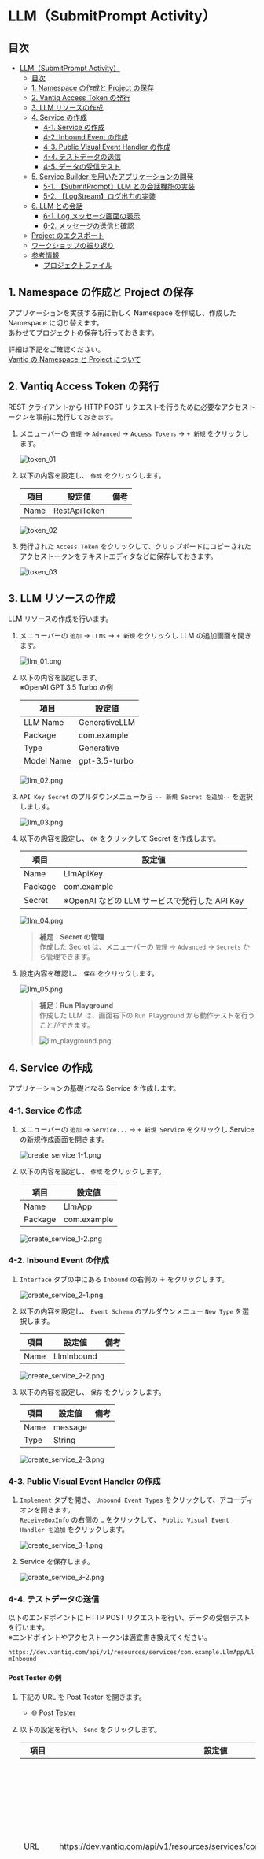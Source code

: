 # LLM（SubmitPrompt Activity）

## 目次

- [LLM（SubmitPrompt Activity）](#llmsubmitprompt-activity)
  - [目次](#目次)
  - [1. Namespace の作成と Project の保存](#1-namespace-の作成と-project-の保存)
  - [2. Vantiq Access Token の発行](#2-vantiq-access-token-の発行)
  - [3. LLM リソースの作成](#3-llm-リソースの作成)
  - [4. Service の作成](#4-service-の作成)
    - [4-1. Service の作成](#4-1-service-の作成)
    - [4-2. Inbound Event の作成](#4-2-inbound-event-の作成)
    - [4-3. Public Visual Event Handler の作成](#4-3-public-visual-event-handler-の作成)
    - [4-4. テストデータの送信](#4-4-テストデータの送信)
    - [4-5. データの受信テスト](#4-5-データの受信テスト)
  - [5. Service Builder を用いたアプリケーションの開発](#5-service-builder-を用いたアプリケーションの開発)
    - [5-1. 【SubmitPrompt】LLM との会話機能の実装](#5-1-submitpromptllm-との会話機能の実装)
    - [5-2. 【LogStream】ログ出力の実装](#5-2-logstreamログ出力の実装)
  - [6. LLM との会話](#6-llm-との会話)
    - [6-1. Log メッセージ画面の表示](#6-1-log-メッセージ画面の表示)
    - [6-2. メッセージの送信と確認](#6-2-メッセージの送信と確認)
  - [Project のエクスポート](#project-のエクスポート)
  - [ワークショップの振り返り](#ワークショップの振り返り)
  - [参考情報](#参考情報)
    - [プロジェクトファイル](#プロジェクトファイル)

## 1. Namespace の作成と Project の保存

アプリケーションを実装する前に新しく Namespace を作成し、作成した Namespace に切り替えます。  
あわせてプロジェクトの保存も行っておきます。  

詳細は下記をご確認ください。  
[Vantiq の Namespace と Project について](/vantiq-introduction/apps-development/vantiq-basic/namespace/readme.md)

## 2. Vantiq Access Token の発行

REST クライアントから HTTP POST リクエストを行うために必要なアクセストークンを事前に発行しておきます。  

1. メニューバーの `管理` -> `Advanced` -> `Access Tokens` -> `+ 新規` をクリックし ます。

   ![token_01](./imgs/token_01.png)

1. 以下の内容を設定し、 `作成` をクリックします。

   |項目|設定値|備考|
   |-|-|-|
   |Name|RestApiToken||

   ![token_02](./imgs/token_02.png)

1. 発行された `Access Token` をクリックして、クリップボードにコピーされたアクセストークンをテキストエディタなどに保存しておきます。

   ![token_03](./imgs/token_03.png)

## 3. LLM リソースの作成

LLM リソースの作成を行います。  

1. メニューバーの `追加` -> `LLMs` -> `+ 新規` をクリックし LLM の追加画面を開きます。

   ![llm_01.png](./imgs/llm_01.png)

1. 以下の内容を設定します。  
   ※OpenAI GPT 3.5 Turbo の例

   |項目|設定値|
   |-|-|
   |LLM Name|GenerativeLLM|
   |Package|com.example|
   |Type|Generative|
   |Model Name|gpt-3.5-turbo|

   ![llm_02.png](./imgs/llm_02.png)

1. `API Key Secret` のプルダウンメニューから `-- 新規 Secret を追加--` を選択しましす。

   ![llm_03.png](./imgs/llm_03.png)

1. 以下の内容を設定し、 `OK` をクリックして Secret を作成します。

   |項目|設定値|
   |-|-|
   |Name|LlmApiKey|
   |Package|com.example|
   |Secret|※OpenAI などの LLM サービスで発行した API Key|

   ![llm_04.png](./imgs/llm_04.png)

   > **補足：Secret の管理**  
   > 作成した Secret は、メニューバーの `管理` -> `Advanced` -> `Secrets` から管理できます。  

1. 設定内容を確認し、 `保存` をクリックします。

   ![llm_05.png](./imgs/llm_05.png)

   > **補足：Run Playground**  
   > 作成した LLM は、画面右下の `Run Playground` から動作テストを行うことができます。  
   >
   > ![llm_playground.png](./imgs/llm_playground.png)

## 4. Service の作成

アプリケーションの基礎となる Service を作成します。  

### 4-1. Service の作成

1. メニューバーの `追加` -> `Service...` -> `+ 新規 Service` をクリックし Service の新規作成画面を開きます。
   
   ![create_service_1-1.png](./imgs/create_service_1-1.png)

1. 以下の内容を設定し、 `作成` をクリックします。

   |項目|設定値|
   |-|-|
   |Name|LlmApp|
   |Package|com.example|

   ![create_service_1-2.png](./imgs/create_service_1-2.png)

### 4-2. Inbound Event の作成

1. `Interface` タブの中にある `Inbound` の右側の `＋` をクリックします。

   ![create_service_2-1.png](./imgs/create_service_2-1.png)

1. 以下の内容を設定し、 `Event Schema` のプルダウンメニュー `New Type` を選択します。

   |項目|設定値|備考|
   |-|-|-|
   |Name|LlmInbound||

   ![create_service_2-2.png](./imgs/create_service_2-2.png)

1. 以下の内容を設定し、 `保存` をクリックします。

   |項目|設定値|備考|
   |-|-|-|
   |Name|message||
   |Type|String||

   ![create_service_2-3.png](./imgs/create_service_2-3.png)

### 4-3. Public Visual Event Handler の作成

1. `Implement` タブを開き、 `Unbound Event Types` をクリックして、アコーディオンを開きます。  
   `ReceiveBoxInfo` の右側の `…` をクリックして、 `Public Visual Event Handler を追加` をクリックします。

   ![create_service_3-1.png](./imgs/create_service_3-1.png)

1. Service を保存します。

   ![create_service_3-2.png](./imgs/create_service_3-2.png)

### 4-4. テストデータの送信

以下のエンドポイントに HTTP POST リクエストを行い、データの受信テストを行います。  
※エンドポイントやアクセストークンは適宜書き換えてください。  

`https://dev.vantiq.com/api/v1/resources/services/com.example.LlmApp/LlmInbound`

#### Post Tester の例

1. 下記の URL を Post Tester を開きます。  
   - :globe_with_meridians: [Post Tester](https://posttester.fiiris.jp/)

1. 以下の設定を行い、 `Send` をクリックします。

   |項目|設定値|備考|
   |-|-|-|
   |URL|https://dev.vantiq.com/api/v1/resources/services/com.example.LlmApp/LlmInbound|※Edge やプライベードクラウドの場合は、 FQDN やプロトコルを適宜書き換えてください。|
   |Token|YrAPMOgLczOEwcXznlNf2b4S7XSu2ynRKIRtPafm0ZE=|※[Vantiq Access Token の発行](#2-vantiq-access-token-の発行) で発行したアクセストークンを入力してください。|
   |Body (JSON)|{"message":"こんにちは"}||

   ![post_tester.png](./imgs/post_tester.png)

#### cURL の例

1. 以下のコマンドを参考にして、 HTTP POST リクエストを行います。  
   
   ```shell
   curl \
       -X POST \
       -H "Content-Type: application/json" \
       -H "Authorization: Bearer YrAPMOgLczOEwcXznlNf2b4S7XSu2ynRKIRtPafm0ZE=" \
       -d '{"message":"こんにちは"}' \
       "https://dev.vantiq.com/api/v1/resources/services/com.example.LlmApp/LlmInbound"
   ```

### 4-5. データの受信テスト

データを受信するとタスクの右上にバッジが表示され、カウントアップされます。  
データを確認するのは下記の操作を行います。  

1. `Event Stream` タスクをクリックします。  
   画面右下の `タスク Events を表示` をクリックします。

   ![receive_test_data_01.png](./imgs/receive_test_data_01.png)

1. 表示された青字の JSON Object をクリックします。  

   ![receive_test_data_02.png](./imgs/receive_test_data_02.png)

1. 想定通りのデータが受信できているか確認します。  

   ![receive_test_data_03.png](./imgs/receive_test_data_03.png)

   > **補足：データの流れについて**  
   > ここまでの手順で、  
   > `Interface` の `Inbound Event` の `LlmInbound Event Type` で受け取ったデータは、  
   > `Implement` の `Public Event Handler` の `LlmInbound Event Handler` に紐づけられています。  
   > `LlmInbound Event Handler` に紐づけられたデータは、ルートタスクである `EventStream Activity` に送られます。  

## 5. Service Builder を用いたアプリケーションの開発

この手順からアプリケーション開発を開始します。  
`EventStream` Activity で取得したデータをイベントとして、処理を実装していきます。  

### 5-1. 【SubmitPrompt】LLM との会話機能の実装

**SubmitPrompt Activity** を使用して、 LLM との会話機能の実装を行います。

#### SubmitPrompt Activity の実装

1. Sevice ペイン左側の `GenAI` の中から `SubmitPrompt` を選択し、 `EventStream` タスクの上にドロップします。

   ![service_submitprompt_01.gif](./imgs/service_submitprompt_01.gif)

1. `SubmitPrompt` タスクをクリックし、 `Configuration` の `クリックして編集` を開き、以下の設定を行いアプリケーションを保存します。

   |Required Parameter|Value|
   |-|-|
   |llm (LLM)|com.example.GenerativeLLM (gpt-3.5-turbo)|
   |prompt (VAIL Expression)|event.message|

   ![service_submitprompt_02.png](./imgs/service_submitprompt_02.png)

### 5-2. 【LogStream】ログ出力の実装

LLM との会話をログに出力して、結果を確認できるようにします。  

#### LogStream Activity の実装

1. Service ペイン左側の `Actions` の中から `LogStream` を選択し、 `SubmitPrompt` タスクの上にドロップします。  

   ![service_logstream_01.png](./imgs/service_logstream_01.png)

   > **補足**  
   > `Downstream イベント` は `event` を選択します。  
   >
   > ![service_logstream_02.png](./imgs/service_logstream_02.png)

## 6. LLM との会話

REST API を用いてメッセージを送信し、 LLM との会話を行ってみます。  

### 6-1. Log メッセージ画面の表示

1. 画面右下の `Debugging` をクリックします。

1. 右側の `Errors` をクリックし、 `Log メッセージ` にチェックを入れます。

### 6-2. メッセージの送信と確認

1. REST クライアントを用いて、任意のメッセージを送信します。

1. アプリケーションが正しく動いているか確認します。

   ![send_message_01.gif](./imgs/send_message_01.gif)

1. LLM との会話の結果をログ画面で確認します。

   ![send_message_02.png](./imgs/send_message_02.png)

## Project のエクスポート

作成したアプリケーションを Project ごとエクスポートします。  
Project のエクスポートを行うことで、他の Namespace にインポートしたり、バックアップとして管理することが出来ます。  

詳細は下記を参照してください。  
[Project の管理について - Project のエクスポート](/vantiq-introduction/apps-development/vantiq-basic/project/readme.md#project-のエクスポート)

## ワークショップの振り返り

1. **Secret**
   1. **Secret** を用いることで API Key などを安全に管理できることを学習しました。
1. **LLM** 
   1. **LLM** を用いて LLM の追加を行う方法を学習しました。
1. **Type** 
   1. **Type** を用いてスキーマの設定を行う方法を学習しました。
1. **Service**
   1. **SubmitPrompt Activity** を用いて LLM と対話する方法を学習しました。

## 参考情報

### プロジェクトファイル

- [LLM（SubmitPrompt Activity）の実装サンプル（Vantiq 1.40）](./../data/llm_submitprompt-activity_1.40.zip)
- [LLM（SubmitPrompt Activity）の実装サンプル（Vantiq 1.37）](./../data/llm_submitprompt-activity_1.37.zip)

> **注意：プロジェクトのバージョンについて**  
> Vantiq r1.40 以前のプロジェクトファイルは Service 非対応の古いサンプルになります。  
> ドキュメント記載の手順と異なりますので注意してください。  

以上

